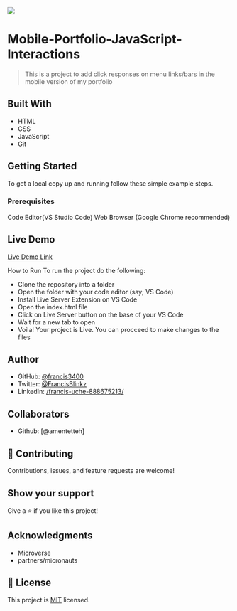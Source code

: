 ![](https://img.shields.io/badge/Microverse-blueviolet)

# Mobile-Portfolio-JavaScript-Interactions

> This is a project to add click responses on menu links/bars in the mobile version of my portfolio

## Built With

- HTML
- CSS
- JavaScript
- Git

## Getting Started

To get a local copy up and running follow these simple example steps.

### Prerequisites

Code Editor(VS Studio Code)
Web Browser (Google Chrome recommended)

## Live Demo

[Live Demo Link](https://peteugwu.github.io/Portfolio-set-up/)

How to Run
To run the project do the following:

- Clone the repository into a folder
- Open the folder with your code editor (say; VS Code)
- Install Live Server Extension on VS Code
- Open the index.html file
- Click on Live Server button on the base of your VS Code
- Wait for a new tab to open
- Voila! Your project is Live. You can procceed to make changes to the files

## Author

- GitHub: [@francis3400](https://github.com/francis3400)
- Twitter: [@FrancisBlinkz](https://twitter.com/FrancisBlinkz)
- LinkedIn: [/francis-uche-888675213/](www.linkedin.com/in/francis-uche-888675213)

## Collaborators

- Github: [@amentetteh]

## 🤝 Contributing

Contributions, issues, and feature requests are welcome!

## Show your support

Give a ⭐️ if you like this project!

## Acknowledgments

- Microverse
- partners/micronauts

## 📝 License

This project is [MIT](./LICENSE) licensed.
